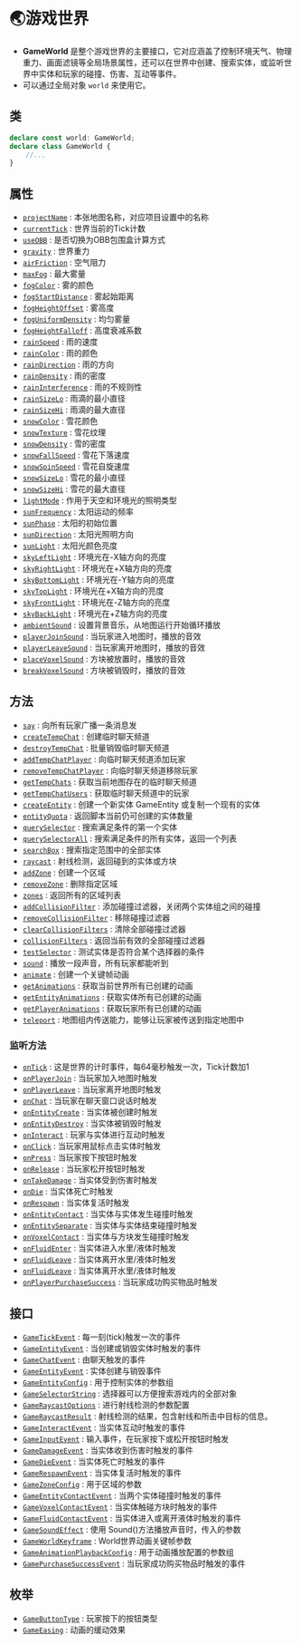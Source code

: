 # 🌏游戏世界

- **GameWorld** 是整个游戏世界的主要接口，它对应涵盖了控制环境天气、物理重力、画面滤镜等全局场景属性，还可以在世界中创建、搜索实体，或监听世界中实体和玩家的碰撞、伤害、互动等事件。
- 可以通过全局对象 `world` 来使用它。

## 类

```typescript
declare const world: GameWorld;
declare class GameWorld {
    //...
}
```

## 属性
- [`projectName`](./mapInfo#projectName) : 本张地图名称，对应项目设置中的名称
- [`currentTick`](./mapInfo#currentTick) : 世界当前的Tick计数
- [`useOBB`](./mapInfo#useOBB) : 是否切换为OBB包围盒计算方式
- [`gravity`](./physics#gravity) : 世界重力
- [`airFriction`](./physics#airFriction) : 空气阻力
- [`maxFog`](./weather/fog#maxFog ) : 最大雾量
- [`fogColor`](./weather/fog#fogColor) : 雾的颜色
- [`fogStartDistance`](./weather/fog#fogStartDistance) : 雾起始距离
- [`fogHeightOffset`](./weather/fog#fogHeightOffset) : 雾高度
- [`fogUniformDensity`](./weather/fog#fogUniformDensity) : 均匀雾量
- [`fogHeightFalloff`](./weather/fog#fogHeightFalloff) : 高度衰减系数
- [`rainSpeed`](./weather/rain#rainSpeed) : 雨的速度
- [`rainColor`](./weather/rain#rainColor) : 雨的颜色
- [`rainDirection`](./weather/rain#rainDirection) : 雨的方向
- [`rainDensity`](./weather/rain#rainDensity) : 雨的密度
- [`rainInterference`](./weather/rain#rainInterference) : 雨的不规则性
- [`rainSizeLo`](./weather/rain#rainSizeLo) : 雨滴的最小直径
- [`rainSizeHi`](./weather/rain#rainSizeHi) : 雨滴的最大直径
- [`snowColor`](./weather/snow#snowColor) : 雪花颜色
- [`snowTexture`](./weather/snow#snowTexture) : 雪花纹理
- [`snowDensity`](./weather/snow#snowDensity) : 雪的密度
- [`snowFallSpeed`](./weather/snow#snowFallSpeed) : 雪花下落速度
- [`snowSpinSpeed`](./weather/snow#snowSpinSpeed) : 雪花自旋速度
- [`snowSizeLo`](./weather/snow#snowSizeLo) : 雪花的最小直径
- [`snowSizeHi`](./weather/snow#snowSizeHi) : 雪花的最大直径
- [`lightMode`](./weather/illumination#lightMode) : 作用于天空和环境光的照明类型
- [`sunFrequency`](./weather/illumination#sunFrequency) : 太阳运动的频率
- [`sunPhase`](./weather/illumination#sunPhase) : 太阳的初始位置
- [`sunDirection`](./weather/illumination#sunDirection) : 太阳光照明方向
- [`sunLight`](./weather/illumination#sunLight) : 太阳光颜色亮度
- [`skyLeftLight`](./weather/illumination#skyLeftLight) : 环境光在-X轴方向的亮度
- [`skyRightLight`](./weather/illumination#skyRightLight) : 环境光在+X轴方向的亮度
- [`skyBottomLight`](./weather/illumination#skyBottomLight) : 环境光在-Y轴方向的亮度
- [`skyTopLight`](./weather/illumination#skyTopLight) : 环境光在+X轴方向的亮度
- [`skyFrontLight`](./weather/illumination#skyFrontLight) : 环境光在-Z轴方向的亮度
- [`skyBackLight`](./weather/illumination#skyBackLight) : 环境光在+Z轴方向的亮度
- [`ambientSound`](./music#ambientSound) : 设置背景音乐，从地图运行开始循环播放
- [`playerJoinSound`](./music#playerJoinSound) : 当玩家进入地图时，播放的音效
- [`playerLeaveSound`](./music#playerLeaveSound) : 当玩家离开地图时，播放的音效
- [`placeVoxelSound`](./music#placeVoxelSound) : 方块被放置时，播放的音效
- [`breakVoxelSound`](./music#breakVoxelSound) : 方块被销毁时，播放的音效

## 方法
- [`say`](./chat/resident#say) : 向所有玩家广播一条消息发
- [`createTempChat`](./chat/temporary#createTempChat) : 创建临时聊天频道
- [`destroyTempChat`](./chat/temporary#destroyTempChat) : 批量销毁临时聊天频道
- [`addTempChatPlayer`](./chat/temporary#addTempChatPlayer) : 向临时聊天频道添加玩家
- [`removeTempChatPlayer`](./chat/temporary#removeTempChatPlayer) : 向临时聊天频道移除玩家
- [`getTempChats`](./chat/temporary#getTempChats) : 获取当前地图存在的临时聊天频道
- [`getTempChatUsers`](./chat/temporary#getTempChatUsers) : 获取临时聊天频道中的玩家
- [`createEntity`](./entityCD#createEntity) : 创建一个新实体 GameEntity 或复制一个现有的实体
- [`entityQuota`](./entityCD#entityQuota) : 返回脚本当前仍可创建的实体数量
- [`querySelector`](./querySelectorEntity#querySelector) : 搜索满足条件的第一个实体
- [`querySelectorAll`](./querySelectorEntity#querySelectorAll) : 搜索满足条件的所有实体，返回一个列表
- [`searchBox`](./querySelectorEntity#searchBox) : 搜索指定范围中的全部实体
- [`raycast`](./querySelectorEntity#raycast) : 射线检测，返回碰到的实体或方块
- [`addZone`](./mapZone#addZone) : 创建一个区域
- [`removeZone`](./mapZone#removeZone) : 删除指定区域
- [`zones`](./mapZone#zones) : 返回所有的区域列表
- [`addCollisionFilter`](./physics#addCollisionFilter) : 添加碰撞过滤器，关闭两个实体组之间的碰撞
- [`removeCollisionFilter`](./physics#removeCollisionFilter) : 移除碰撞过滤器
- [`clearCollisionFilters`](./physics#clearCollisionFilters) : 清除全部碰撞过滤器
- [`collisionFilters`](./physics#collisionFilters) : 返回当前有效的全部碰撞过滤器
- [`testSelector`](./physics#testSelector) : 测试实体是否符合某个选择器的条件
- [`sound`](./music#sound) : 播放一段声音，所有玩家都能听到
- [`animate`](./animate#animate) : 创建一个关键帧动画
- [`getAnimations`](./animate#getAnimations) : 获取当前世界所有已创建的动画
- [`getEntityAnimations`](./animate#getEntityAnimations) : 获取实体所有已创建的动画
- [`getPlayerAnimations`](./animate#getPlayerAnimations) : 获取玩家所有已创建的动画
- [`teleport`](./teleport#teleport) : 地图组内传送能力，能够让玩家被传送到指定地图中

### 监听方法
- [`onTick`](./mapInfo#onTick) : 这是世界的计时事件，每64毫秒触发一次，Tick计数加1
- [`onPlayerJoin`](./playerJL#onPlayerJoin) : 当玩家加入地图时触发
- [`onPlayerLeave`](./playerJL#onPlayerLeave) : 当玩家离开地图时触发
- [`onChat`](./chat/resident#onChat) : 当玩家在聊天窗口说话时触发
- [`onEntityCreate`](./entityCD#onEntityCreate) : 当实体被创建时触发
- [`onEntityDestroy`](./entityCD#onEntityDestroy) : 当实体被销毁时触发
- [`onInteract`](./input#onInteract) : 玩家与实体进行互动时触发
- [`onClick`](./input#onClick) : 当玩家用鼠标点击实体时触发
- [`onPress`](./input#onPress) : 当玩家按下按钮时触发
- [`onRelease`](./input#onRelease) : 当玩家松开按钮时触发
- [`onTakeDamage`](./fight#onTakeDamage) : 当实体受到伤害时触发
- [`onDie`](./fight#onDie) : 当实体死亡时触发
- [`onRespawn`](./fight#onRespawn) : 当实体复活时触发
- [`onEntityContact`](./physics#onEntityContact) : 当实体与实体发生碰撞时触发
- [`onEntitySeparate`](./physics#onEntitySeparate) : 当实体与实体结束碰撞时触发
- [`onVoxelContact`](./physics#onVoxelContact) : 当实体与方块发生碰撞时触发
- [`onFluidEnter`](./physics#airFriction) : 当实体进入水里/液体时触发
- [`onFluidLeave`](./physics#airFriction) : 当实体离开水里/液体时触发
- [`onFluidLeave`](./physics#airFriction) : 当实体离开水里/液体时触发
- [`onPlayerPurchaseSuccess`](./shopping#onPlayerPurchaseSuccess) : 当玩家成功购买物品时触发

## 接口
- [`GameTickEvent`](./mapInfo#GameTickEvent) : 每一刻(tick)触发一次的事件
- [`GameEntityEvent`](./playerJL#GameEntityEvent) : 当创建或销毁实体时触发的事件
- [`GameChatEvent`](./chat/resident#GameChatEvent) : 由聊天触发的事件
- [`GameEntityEvent`](./entityCD#GameEntityEvent) : 实体创建与销毁事件
- [`GameEntityConfig`](./entityCD#GameEntityConfig) : 用于控制实体的参数组
- [`GameSelectorString`](./querySelectorEntity#GameSelectorString) : 选择器可以方便搜索游戏内的全部对象
- [`GameRaycastOptions`](./querySelectorEntity#GameRaycastOptions) : 进行射线检测的参数配置
- [`GameRaycastResult`](./querySelectorEntity#GameRaycastResult) : 射线检测的结果，包含射线和所击中目标的信息。
- [`GameInteractEvent`](./input#GameInteractEvent) : 当实体互动时触发的事件
- [`GameInputEvent`](./input#GameInputEvent) : 输入事件，在玩家按下或松开按钮时触发
- [`GameDamageEvent`](./fight#GameDamageEvent) : 当实体收到伤害时触发的事件
- [`GameDieEvent`](./fight#GameDieEvent) : 当实体死亡时触发的事件
- [`GameRespawnEvent`](./fight#GameRespawnEvent) : 当实体复活时触发的事件
- [`GameZoneConfig`](./mapZone#GameZoneConfig) : 用于区域的参数
- [`GameEntityContactEvent`](./physics#GameEntityContactEvent) : 当两个实体碰撞时触发的事件
- [`GameVoxelContactEvent`](./physics#GameVoxelContactEvent) : 当实体触碰方块时触发的事件
- [`GameFluidContactEvent`](./physics#GameFluidContactEvent) : 当实体进入或离开液体时触发的事件
- [`GameSoundEffect`](./music#GameSoundEffect) : 使用 Sound()方法播放声音时，传入的参数
- [`GameWorldKeyframe`](./animate#GameWorldKeyframe) : World世界动画关键帧参数
- [`GameAnimationPlaybackConfig`](./animate#GameAnimationPlaybackConfig) : 用于动画播放配置的参数组
- [`GamePurchaseSuccessEvent`](./shopping#GamePurchaseSuccessEvent) : 当玩家成功购买物品时触发的事件

## 枚举
- [`GameButtonType`](./input#GameButtonType) : 玩家按下的按钮类型
- [`GameEasing`](./animate#GameEasing) : 动画的缓动效果